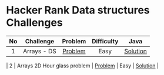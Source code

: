 # Hacker Rank Data structures Challenges

|   No  |                Challenge                |                                         Problem                                          | Difficulty |                                                         Java                                                         |   
| :---: | :-------------------------------------: | :--------------------------------------------------------------------------------------: | :--------: |  :--------------------------------------------------------------------------------------------------------------------: |
|   1   |            Arrays - DS             |         [Problem](https://www.hackerrank.com/challenges/arrays-ds/problem)          |    Easy    |                   [Solution](https://github.com/masb80/Java_and_JavaEE_works/blob/master/coding_challenge/HackerRank/Datastructures/ArraysDS/ArraysDs.java)                   | 

|   2   |            Arrays 2D Hour glass problem          |         [Problem](https://www.hackerrank.com/challenges/2d-array/problem)          |    Easy    |                   [Solution](https://github.com/masb80/Java_and_JavaEE_works/blob/master/coding_challenge/HackerRank/Datastructures/ArraysDS/ArraysDs.java)                   | 

     

